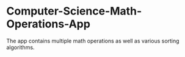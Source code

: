 # Computer-Science-Math-Operations-App
The app contains multiple math operations as well as various sorting algorithms.
